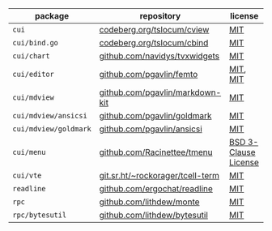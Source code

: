 | package               | repository                                                                                                               | license                                                          |
|-----------------------|--------------------------------------------------------------------------------------------------------------------------|------------------------------------------------------------------|
| `cui`                 | [codeberg.org/tslocum/cview](https://codeberg.org/tslocum/cview/src/commit/242e7c1f1b61a4b3722a1afb45ca1165aefa9a59)     | [MIT](cui/LICENSE)                                               |
| `cui/bind.go`         | [codeberg.org/tslocum/cbind](https://codeberg.org/tslocum/cbind/src/commit/5cd49d3cfccbe4eefaab8a5282826aa95100aa42)     | [MIT](cui/LICENSE)                                               |
| `cui/chart`           | [github.com/navidys/tvxwidgets](https://github.com/navidys/tvxwidgets/tree/96bcc0450684693eebd4f8e3e95fcc40eae2dbaa)     | [MIT](cui/chart/LICENSE)                                         |
| `cui/editor`          | [github.com/pgavlin/femto](https://github.com/pgavlin/femto/tree/0c9d20f9cac4e331c04ec606b7e19b6f1cdef1d6)               | [MIT](cui/editor/LICENSE), [MIT](cui/editor/LICENSE-THIRD-PARTY) |
| `cui/mdview`          | [github.com/pgavlin/markdown-kit](https://github.com/pgavlin/markdown-kit/tree/66ecaafef0ad624053b5af34ab6ccd2d5decd346) | [MIT](cui/mdview/LICENSE)                                        |
| `cui/mdview/ansicsi`  | [github.com/pgavlin/goldmark](https://github.com/pgavlin/goldmark/tree/16f491902b32c1c2e69338901345437fe7941994)         | [MIT](cui/mdview/goldmark/LICENSE)                               |
| `cui/mdview/goldmark` | [github.com/pgavlin/ansicsi](https://github.com/pgavlin/ansicsi/tree/facca45e1fdd49597df2e140719162c9aef639d1)           | [MIT](cui/mdview/ansicsi/LICENSE)                                |
| `cui/menu`            | [github.com/Racinettee/tmenu](https://github.com/Racinettee/tmenu/tree/73ccc3e8d2b648710839be343c76bd8d5a921188)         | [BSD 3-Clause License](cui/menu/LICENSE)                         |
| `cui/vte`             | [git.sr.ht/~rockorager/tcell-term](https://git.sr.ht/~rockorager/tcell-term/refs/v0.10.0)                                | [MIT](cui/vte/LICENSE)                                           |
| `readline`            | [github.com/ergochat/readline](https://github.com/ergochat/readline/tree/16c2b715d64d44ca79cc211873c4492404cd0bd1)       | [MIT](readline/LICENSE)                                          |
| `rpc`                 | [github.com/lithdew/monte](https://github.com/lithdew/monte/commit/273283c7e8b7370892a968bb354366ff2c868a5f)             | [MIT](rpc/LICENSE)                                               |
| `rpc/bytesutil`       | [github.com/lithdew/bytesutil](https://github.com/lithdew/bytesutil/tree/d98389230a59fe2e5ed99140f358c6539617655c)       | [MIT](rpc/bytesutil/LICENSE)                                     |